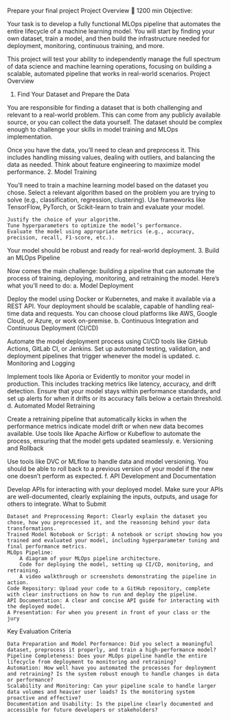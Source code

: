 Prepare your final project
Project Overview 🦁
1200 min
Objective:

Your task is to develop a fully functional MLOps pipeline that automates the entire lifecycle of a machine learning model. You will start by finding your own dataset, train a model, and then build the infrastructure needed for deployment, monitoring, continuous training, and more.

This project will test your ability to independently manage the full spectrum of data science and machine learning operations, focusing on building a scalable, automated pipeline that works in real-world scenarios.
Project Overview
1. Find Your Dataset and Prepare the Data

You are responsible for finding a dataset that is both challenging and relevant to a real-world problem. This can come from any publicly available source, or you can collect the data yourself. The dataset should be complex enough to challenge your skills in model training and MLOps implementation.

Once you have the data, you’ll need to clean and preprocess it. This includes handling missing values, dealing with outliers, and balancing the data as needed. Think about feature engineering to maximize model performance.
2. Model Training

You’ll need to train a machine learning model based on the dataset you chose. Select a relevant algorithm based on the problem you are trying to solve (e.g., classification, regression, clustering). Use frameworks like TensorFlow, PyTorch, or Scikit-learn to train and evaluate your model.

    Justify the choice of your algorithm.
    Tune hyperparameters to optimize the model’s performance.
    Evaluate the model using appropriate metrics (e.g., accuracy, precision, recall, F1-score, etc.).

Your model should be robust and ready for real-world deployment.
3. Build an MLOps Pipeline

Now comes the main challenge: building a pipeline that can automate the process of training, deploying, monitoring, and retraining the model. Here’s what you’ll need to do:
a. Model Deployment

Deploy the model using Docker or Kubernetes, and make it available via a REST API. Your deployment should be scalable, capable of handling real-time data and requests. You can choose cloud platforms like AWS, Google Cloud, or Azure, or work on-premise.
b. Continuous Integration and Continuous Deployment (CI/CD)

Automate the model deployment process using CI/CD tools like GitHub Actions, GitLab CI, or Jenkins. Set up automated testing, validation, and deployment pipelines that trigger whenever the model is updated.
c. Monitoring and Logging

Implement tools like Aporia or Evidently to monitor your model in production. This includes tracking metrics like latency, accuracy, and drift detection. Ensure that your model stays within performance standards, and set up alerts for when it drifts or its accuracy falls below a certain threshold.
d. Automated Model Retraining

Create a retraining pipeline that automatically kicks in when the performance metrics indicate model drift or when new data becomes available. Use tools like Apache Airflow or Kubeflow to automate the process, ensuring that the model gets updated seamlessly.
e. Versioning and Rollback

Use tools like DVC or MLflow to handle data and model versioning. You should be able to roll back to a previous version of your model if the new one doesn’t perform as expected.
f. API Development and Documentation

Develop APIs for interacting with your deployed model. Make sure your APIs are well-documented, clearly explaining the inputs, outputs, and usage for others to integrate.
What to Submit

    Dataset and Preprocessing Report: Clearly explain the dataset you chose, how you preprocessed it, and the reasoning behind your data transformations.
    Trained Model Notebook or Script: A notebook or script showing how you trained and evaluated your model, including hyperparameter tuning and final performance metrics.
    MLOps Pipeline:
        A diagram of your MLOps pipeline architecture.
        Code for deploying the model, setting up CI/CD, monitoring, and retraining.
        A video walkthrough or screenshots demonstrating the pipeline in action.
    Code Repository: Upload your code to a GitHub repository, complete with clear instructions on how to run and deploy the pipeline.
    API Documentation: A clear and concise API guide for interacting with the deployed model.
    A Presentation: For when you present in front of your class or the jury

Key Evaluation Criteria

    Data Preparation and Model Performance: Did you select a meaningful dataset, preprocess it properly, and train a high-performance model?
    Pipeline Completeness: Does your MLOps pipeline handle the entire lifecycle from deployment to monitoring and retraining?
    Automation: How well have you automated the processes for deployment and retraining? Is the system robust enough to handle changes in data or performance?
    Scalability and Monitoring: Can your pipeline scale to handle larger data volumes and heavier user loads? Is the monitoring system proactive and effective?
    Documentation and Usability: Is the pipeline clearly documented and accessible for future developers or stakeholders?
